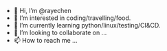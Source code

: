 - 👋 Hi, I’m @rayechen
- 👀 I’m interested in coding/travelling/food.
- 🌱 I’m currently learning python/linux/testing/CI&CD.
- 💞️ I’m looking to collaborate on ...
- 📫 How to reach me ...

<!---
rayechen/rayechen is a ✨ special ✨ repository because its `README.md` (this file) appears on your GitHub profile.
You can click the Preview link to take a look at your changes.
--->
